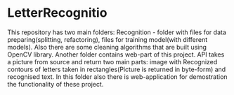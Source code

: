 # LetterRecognitio
This repository has two main folders:
  Recognition - folder with files for data preparing(splitting, refactoring), files for training model(with different models).
Also there are some cleaning algorithms that are built using OpenCV library.
  Another folder contains web-part of this project. API takes a picture from source and return two main parts: image with
Recognized contours of letters taken in rectangles(Picture is returned in byte-form) and recognised text. In this folder also there is
web-application for demostration the functionality of these project.
